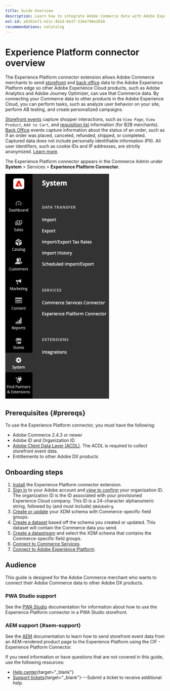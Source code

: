 ```yaml
---
title: Guide Overview
description: Learn how to integrate Adobe Commerce data with Adobe Experience Platform using the Experience Platform connector.
exl-id: a8362e71-e21c-4b1d-8e3f-336e748e1018
recommendations: noCatalog
---
```

# Experience Platform connector overview

The Experience Platform connector extension allows Adobe Commerce merchants to send [storefront](events.md#storefront-events) and [back office](events.md#back-office-events) data to the Adobe Experience Platform edge so other Adobe Experience Cloud products, such as Adobe Analytics and Adobe Journey Optimizer, can use that Commerce data. By connecting your Commerce data to other products in the Adobe Experience Cloud, you can perform tasks, such as analyze user behavior on your site, perform AB testing, and create personalized campaigns.

[Storefront events](events.md#storefront-events) capture shopper interactions, such as `View Page`, `View Product`, `Add to Cart`, and [requisition list](events.md#b2b-events) information (for B2B merchants). [Back Office](events.md#back-office-events) events capture information about the status of an order, such as if an order was placed, canceled, refunded, shipped, or completed. Captured data does not include personally identifiable information (PII). All user identifiers, such as cookie IDs and IP addresses, are strictly anonymized. [Learn more](https://www.adobe.com/privacy/experience-cloud.html).

The Experience Platform connector appears in the Commerce Admin under **System** > Services > **Experience Platform Connector**. 

![Experience Platform connector extension Admin view](assets/epc-adminui.png)

## Prerequisites {#prereqs}

To use the Experience Platform connector, you must have the following:

- Adobe Commerce 2.4.3 or newer
- Adobe ID and Organization ID
- [Adobe Client Data Layer (ACDL)](https://experienceleague.adobe.com/docs/experience-platform/tags/extensions/client/client-data-layer/overview.html). The ACDL is required to collect storefront event data.
- Entitlements to other Adobe DX products

## Onboarding steps

1. [Install](install.md) the Experience Platform connector extension.
1. [Sign in](https://helpx.adobe.com/manage-account/using/access-adobe-id-account.html) to your Adobe account and [view to confirm](https://experienceleague.adobe.com/docs/core-services/interface/administration/organizations.html#concept_EA8AEE5B02CF46ACBDAD6A8508646255) your organization ID. The organization ID is the ID associated with your provisioned Experience Cloud company. This ID is a 24-character alphanumeric string, followed by (and must include) `@AdobeOrg`.
1. [Create or update](update-xdm.md) your XDM schema with Commerce-specific field groups.
1. [Create a dataset](https://experienceleague.adobe.com/docs/platform-learn/implement-mobile-sdk/experience-cloud/platform.html#create-a-dataset) based off the schema you created or updated. This dataset will contain the Commerce data you send.
1. [Create a datastream](https://experienceleague.adobe.com/docs/experience-platform/edge/datastreams/overview.html) and select the XDM schema that contains the Commerce-specific field groups.
1. [Connect to Commerce Services](../landing/saas.md).
1. [Connect to Adobe Experience Platform](connect-data.md).

## Audience

This guide is designed for the Adobe Commerce merchant who wants to connect their Adobe Commerce data to other Adobe DX products.

### PWA Studio support

See the [PWA Studio](https://developer.adobe.com/commerce/pwa-studio/integrations/adobe-commerce/aep/) documentation for information about how to use the Experience Platform connector in a PWA Studio storefront.

### AEM support {#aem-support}

See the [AEM](https://experienceleague.adobe.com/docs/experience-manager-cloud-service/content/content-and-commerce/integrations/aep.html) documentation to learn how to send storefront event data from an AEM-rendered product page to the Experience Platform using the CIF - Experience Platform Connector.

If you need information or have questions that are not covered in this guide, use the following resources:

- [Help center](https://experienceleague.adobe.com/docs/commerce-knowledge-base/kb/overview.html){target="_blank"}
- [Support tickets](https://experienceleague.adobe.com/docs/commerce-knowledge-base/kb/help-center-guide/magento-help-center-user-guide.html#submit-ticket){target="_blank"}---Submit a ticket to receive additional help.
